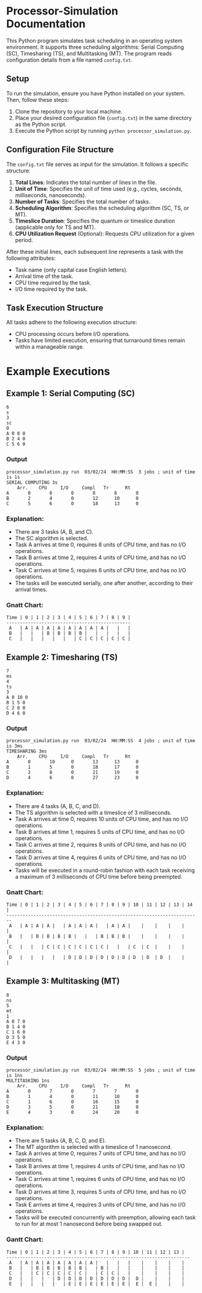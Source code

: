 # Processor-Simulation Documentation

This Python program simulates task scheduling in an operating system environment. It supports three scheduling algorithms: Serial Computing (SC), Timesharing (TS), and Multitasking (MT). The program reads configuration details from a file named `config.txt`.

## Setup

To run the simulation, ensure you have Python installed on your system. Then, follow these steps:

1. Clone the repository to your local machine.
2. Place your desired configuration file (`config.txt`) in the same directory as the Python script.
3. Execute the Python script by running `python processor_simulation.py`.

## Configuration File Structure

The `config.txt` file serves as input for the simulation. It follows a specific structure:

1. **Total Lines**: Indicates the total number of lines in the file.
2. **Unit of Time**: Specifies the unit of time used (e.g., cycles, seconds, milliseconds, nanoseconds).
3. **Number of Tasks**: Specifies the total number of tasks.
4. **Scheduling Algorithm**: Specifies the scheduling algorithm (SC, TS, or MT).
5. **Timeslice Duration**: Specifies the quantum or timeslice duration (applicable only for TS and MT).
6. **CPU Utilization Request** (Optional): Requests CPU utilization for a given period.

After these initial lines, each subsequent line represents a task with the following attributes:
- Task name (only capital case English letters).
- Arrival time of the task.
- CPU time required by the task.
- I/O time required by the task.

## Task Execution Structure

All tasks adhere to the following execution structure:
- CPU processing occurs before I/O operations.
- Tasks have limited execution, ensuring that turnaround times remain within a manageable range.

# Example Executions

## Example 1: Serial Computing (SC)
```
6
s
3
sc
0
A 0 8 0
B 2 4 0
C 5 6 0
```

### Output
```
processor_simulation.py run  03/02/24  HH:MM:SS  3 jobs ; unit of time is 1s
SERIAL COMPUTING 3s
    Arr.    CPU     I/O     Compl   Tr      Rt
A       0       8       0       8       8       0
B       2       4       0       12      10      0
C       5       6       0       18      13      0
```

### Explanation:
- There are 3 tasks (A, B, and C).
- The SC algorithm is selected.
- Task A arrives at time 0, requires 8 units of CPU time, and has no I/O operations.
- Task B arrives at time 2, requires 4 units of CPU time, and has no I/O operations.
- Task C arrives at time 5, requires 6 units of CPU time, and has no I/O operations.
- The tasks will be executed serially, one after another, according to their arrival times.

### Gnatt Chart:
```
Time | 0 | 1 | 2 | 3 | 4 | 5 | 6 | 7 | 8 | 9 |
----------------------------------------------
 A   | A | A | A | A | A | A | A | A |   |   |
 B   |   |   | B | B | B | B |   |   |   |   |
 C   |   |   |   |   |   | C | C | C | C | C |
```

## Example 2: Timesharing (TS)
```
7
ms
4
ts
3
A 0 10 0
B 1 5 0
C 2 8 0
D 4 6 0
```

### Output
```
processor_simulation.py run  03/02/24  HH:MM:SS  4 jobs ; unit of time is 3ms
TIMESHARING 3ms
    Arr.    CPU     I/O     Compl   Tr      Rt
A       0       10      0       13      13      0
B       1       5       0       18      17      0
C       2       8       0       21      19      0
D       4       6       0       27      23      0
```

### Explanation:
- There are 4 tasks (A, B, C, and D).
- The TS algorithm is selected with a timeslice of 3 milliseconds.
- Task A arrives at time 0, requires 10 units of CPU time, and has no I/O operations.
- Task B arrives at time 1, requires 5 units of CPU time, and has no I/O operations.
- Task C arrives at time 2, requires 8 units of CPU time, and has no I/O operations.
- Task D arrives at time 4, requires 6 units of CPU time, and has no I/O operations.
- Tasks will be executed in a round-robin fashion with each task receiving a maximum of 3 milliseconds of CPU time before being preempted.

### Gnatt Chart:
```
Time | 0 | 1 | 2 | 3 | 4 | 5 | 6 | 7 | 8 | 9 | 10 | 11 | 12 | 13 | 14 |
------------------------------------------------------------------------
 A   | A | A | A |   | A | A | A |   | A | A |    |    |    |    |    |
 B   |   | B | B | B | B |   |   | B | B | B |    |    |    |    |    |
 C   |   |   | C | C | C | C | C | C |   |   | C  | C  |    |    |    |
 D   |   |   |   |   | D | D | D | D | D | D | D  | D  | D  |    |    |
```

## Example 3: Multitasking (MT)
```
8
ns
5
mt
1
A 0 7 0
B 1 4 0
C 1 6 0
D 3 5 0
E 4 3 0
```

### Output
```
processor_simulation.py run  03/02/24  HH:MM:SS  5 jobs ; unit of time is 1ns
MULTITASKING 1ns
    Arr.    CPU     I/O     Compl   Tr      Rt
A       0       7       0       7       7       0
B       1       4       0       11      10      0
C       1       6       0       16      15      0
D       3       5       0       21      18      0
E       4       3       0       24      20      0
```

### Explanation:
- There are 5 tasks (A, B, C, D, and E).
- The MT algorithm is selected with a timeslice of 1 nanosecond.
- Task A arrives at time 0, requires 7 units of CPU time, and has no I/O operations.
- Task B arrives at time 1, requires 4 units of CPU time, and has no I/O operations.
- Task C arrives at time 1, requires 6 units of CPU time, and has no I/O operations.
- Task D arrives at time 3, requires 5 units of CPU time, and has no I/O operations.
- Task E arrives at time 4, requires 3 units of CPU time, and has no I/O operations.
- Tasks will be executed concurrently with preemption, allowing each task to run for at most 1 nanosecond before being swapped out.

### Gantt Chart:
```
Time | 0 | 1 | 2 | 3 | 4 | 5 | 6 | 7 | 8 | 9 | 10 | 11 | 12 | 13 |
--------------------------------------------------------------------
 A   | A | A | A | A | A | A | A |   |   |   |    |    |    |    |
 B   |   | B | B | B | B | B |   | B |   |   |    |    |    |    |
 C   |   | C | C | C | C | C |   | C | C |   |    |    |    |    |
 D   |   |   |   | D | D | D | D | D | D | D |  D |    |    |    |
 E   |   |   |   |   | E | E | E | E | E | E |  E |  E |    |    |
```

